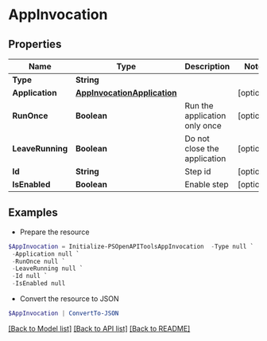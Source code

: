 # AppInvocation
## Properties

Name | Type | Description | Notes
------------ | ------------- | ------------- | -------------
**Type** | **String** |  | 
**Application** | [**AppInvocationApplication**](AppInvocationApplication.md) |  | [optional] 
**RunOnce** | **Boolean** | Run the application only once | [optional] 
**LeaveRunning** | **Boolean** | Do not close the application | [optional] 
**Id** | **String** | Step id | [optional] 
**IsEnabled** | **Boolean** | Enable step | [optional] 

## Examples

- Prepare the resource
```powershell
$AppInvocation = Initialize-PSOpenAPIToolsAppInvocation  -Type null `
 -Application null `
 -RunOnce null `
 -LeaveRunning null `
 -Id null `
 -IsEnabled null
```

- Convert the resource to JSON
```powershell
$AppInvocation | ConvertTo-JSON
```

[[Back to Model list]](../README.md#documentation-for-models) [[Back to API list]](../README.md#documentation-for-api-endpoints) [[Back to README]](../README.md)

